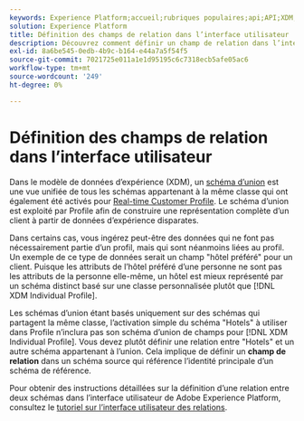 ```yaml
---
keywords: Experience Platform;accueil;rubriques populaires;api;API;XDM;système XDM;modèle de données d’expérience;modèle de données;ui;espace de travail;relation;champ;
solution: Experience Platform
title: Définition des champs de relation dans l’interface utilisateur
description: Découvrez comment définir un champ de relation dans l’interface utilisateur Experience Platform.
exl-id: 8a6be545-0edb-4b9c-b164-e44a7a5f54f5
source-git-commit: 7021725e011a1e1d95195c6c7318ecb5afe05ac6
workflow-type: tm+mt
source-wordcount: '249'
ht-degree: 0%

---
```


# Définition des champs de relation dans l’interface utilisateur

Dans le modèle de données d’expérience (XDM), un [schéma d’union](../../schema/composition.md#union) est une vue unifiée de tous les schémas appartenant à la même classe qui ont également été activés pour [Real-time Customer Profile](../../../profile/home.md). Le schéma d’union est exploité par Profile afin de construire une représentation complète d’un client à partir de données d’expérience disparates.

Dans certains cas, vous ingérez peut-être des données qui ne font pas nécessairement partie d’un profil, mais qui sont néanmoins liées au profil. Un exemple de ce type de données serait un champ &quot;hôtel préféré&quot; pour un client. Puisque les attributs de l’hôtel préféré d’une personne ne sont pas les attributs de la personne elle-même, un hôtel est mieux représenté par un schéma distinct basé sur une classe personnalisée plutôt que [!DNL XDM Individual Profile].

Les schémas d’union étant basés uniquement sur des schémas qui partagent la même classe, l’activation simple du schéma &quot;Hotels&quot; à utiliser dans Profile n’inclura pas son schéma d’union de champs pour [!DNL XDM Individual Profile]. Vous devez plutôt définir une relation entre &quot;Hotels&quot; et un autre schéma appartenant à l’union. Cela implique de définir un **champ de relation** dans un schéma source qui référence l’identité principale d’un schéma de référence.

Pour obtenir des instructions détaillées sur la définition d’une relation entre deux schémas dans l’interface utilisateur de Adobe Experience Platform, consultez le [tutoriel sur l’interface utilisateur des relations](../../tutorials/relationship-ui.md).

